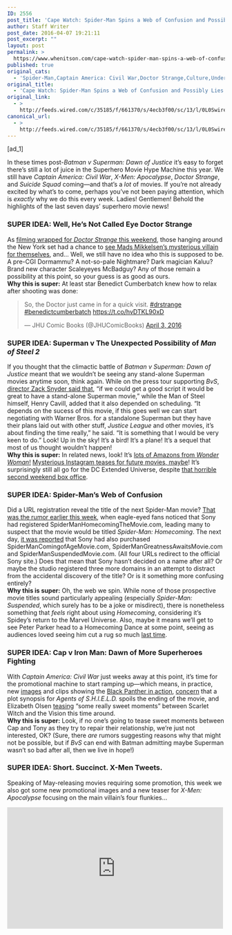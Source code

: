 ```yaml
---
ID: 2556
post_title: 'Cape Watch: Spider-Man Spins a Web of Confusion and Possibly Lies'
author: Staff Writer
post_date: 2016-04-07 19:21:11
post_excerpt: ""
layout: post
permalink: >
  https://www.whenitson.com/cape-watch-spider-man-spins-a-web-of-confusion-and-possibly-lies/
published: true
original_cats:
  - 'Spider-Man,Captain America: Civil War,Doctor Strange,Culture,Underwire,Superman,Wonder Woman,Cape Watch,x-men: apocalypse,Batman v Superman: Dawn of Justice'
original_title:
  - 'Cape Watch: Spider-Man Spins a Web of Confusion and Possibly Lies'
original_link:
  - >
    http://feeds.wired.com/c/35185/f/661370/s/4ecb3f00/sc/13/l/0L0Swired0N0C20A160C0A40Ccape0Ewatch0E810C/story01.htm
canonical_url:
  - >
    http://feeds.wired.com/c/35185/f/661370/s/4ecb3f00/sc/13/l/0L0Swired0N0C20A160C0A40Ccape0Ewatch0E810C/story01.htm
---
```

 [ad_1]
<br><div id=""><p>In these times post-<em>Batman v Superman: Dawn of Justice</em> it’s easy to forget there’s still a lot of juice in the Superhero Movie Hype Machine this year. We still have <em>Captain America: Civil War</em>, <em>X-Men: Apocalypse</em>, <em>Doctor Strange</em>, and <em>Suicide Squad</em> coming—and that’s a <em>lot</em> of movies. If you’re not already excited by what’s to come, perhaps you’ve not been paying attention, which is <em>exactly</em> why we do this every week. Ladies! Gentlemen! Behold the highlights of the last seven days’ superhero movie news!</p>
<h3>SUPER IDEA: Well, He’s Not Called Eye Doctor Strange</h3>
<p>As <a href="https://twitter.com/scottderrickson/status/716758314168762368">filming wrapped for <em>Doctor Strange</em> this weekend</a>, those hanging around the New York set had a chance to <a href="http://madsmikkelsen.net/gallery/thumbnails.php?album=1074">see Mads Mikkelsen’s mysterious villain for themselves</a>, and… Well, we still have no idea who this is supposed to be. A pre-CGI Dormammu? A not-so-pale Nightmare? Dark magician Kaluu? Brand new character Scaleyeyes McBadguy? Any of those remain a possibility at this point, so your guess is as good as ours.<br/><strong>Why this is super:</strong> At least star Benedict Cumberbatch knew how to relax after shooting was done:</p>
<blockquote class="twitter-tweet" data-lang="en" readability="5.6862745098039">
<p dir="ltr" lang="en">So, the Doctor just came in for a quick visit. <a href="https://twitter.com/hashtag/drstrange?src=hash">#drstrange</a> <a href="https://twitter.com/hashtag/benedictcumberbatch?src=hash">#benedictcumberbatch</a> <a href="https://t.co/hvDTKL90xD">https://t.co/hvDTKL90xD</a></p>
<p>— JHU Comic Books (@JHUComicBooks) <a href="https://twitter.com/JHUComicBooks/status/716712869623152640">April 3, 2016</a></p></blockquote>

<h3>SUPER IDEA: Superman v The Unexpected Possibility of <em>Man of Steel 2</em></h3>
<p>If you thought that the climactic battle of <em>Batman v Superman: Dawn of Justice</em> meant that we wouldn’t be seeing any stand-alone Superman movies anytime soon, think again. While on the press tour supporting <em>BvS</em>, <a href="http://heroichollywood.com/solo-superman-movies-still-moving-forward/">director Zack Snyder said that</a>, “if we could get a good script it would be great to have a stand-alone Superman movie,” while the Man of Steel himself, Henry Cavill, added that it also depended on scheduling. “It depends on the sucess of this movie, if this goes well we can start negotiating with Warner Bros. for a standalone Superman but they have their plans laid out with other stuff, <em>Justice League</em> and other movies, it’s about finding the time really,” he said. “It is something that I would be very keen to do.” Look! Up in the sky! It’s a bird! It’s a plane! It’s a sequel that most of us thought wouldn’t happen!<br/><strong>Why this is super:</strong> In related news, look! It’s <a href="http://heroichollywood.com/new-wonder-woman-set-photos-amazonian-army/">lots of Amazons from <em>Wonder Woman</em>!</a> <a href="https://www.instagram.com/p/BDmVU_IAh_Y/?taken-by=lexcorpindustries">Mysterious Instagram teases for future movies, maybe</a>! It’s surprisingly still all go for the DC Extended Universe, despite <a href="http://variety.com/2016/film/news/batman-v-superman-box-office-second-weekend-drop-1201744845/">that horrible second weekend box office</a>. </p>
<h3>SUPER IDEA: Spider-Man’s Web of Confusion</h3>
<p>Did a URL registration reveal the title of the next Spider-Man movie? <a href="http://www.independent.co.uk/arts-entertainment/films/news/spider-mans-standalone-film-title-homecoming-may-have-been-revealed-teases-avengers-cameos-a6967656.html">That was the rumor earlier this week</a>, when eagle-eyed fans noticed that Sony had registered SpiderManHomecomingTheMovie.com, leading many to suspect that the movie would be titled <em>Spider-Man: Homecoming</em>. The next day, <a href="http://www.aintitcool.com/node/74840">it was reported</a> that Sony had also purchased SpiderManComingofAgeMovie.com, SpiderManGreatnessAwaitsMovie.com and SpiderManSuspendedMovie.com. (All four URLs redirect to the official Sony site.) Does that mean that Sony hasn’t decided on a name after all? Or maybe the studio registered three more domains in an attempt to distract from the accidental discovery of the title? Or is it something more confusing entirely?<br/><strong>Why this is super:</strong> Oh, the web we spin. While none of those prospective movie titles sound particularly appealing (especially <em>Spider-Man: Suspended</em>, which surely has to be a joke or misdirect), there is nonetheless something that <em>feels</em> right about using <em>Homecoming</em>, considering it’s Spidey’s return to the Marvel Universe. Also, maybe it means we’ll get to see Peter Parker head to a Homecoming Dance at some point, seeing as audiences loved seeing him cut a rug so much <a href="http://www.rottentomatoes.com/m/spiderman_3/">last time</a>. </p>
<h3>SUPER IDEA: Cap v Iron Man: Dawn of More Superheroes Fighting</h3>
<p>With <em>Captain America: Civil War</em> just weeks away at this point, it’s time for the promotional machine to start ramping up—which means, in practice, new <a href="http://collider.com/captain-america-civil-war-black-panther-new-image/">images</a> and clips showing the <a href="https://www.youtube.com/watch?v=The9xzfVabc" target="_blank">Black Panther in action</a>, <a href="http://screencrush.com/agents-of-shield-civil-war-spoilers-emancipation/" target="_blank">concern</a> that a plot synopsis for <em>Agents of S.H.I.E.L.D.</em> spoils the ending of the movie, and Elizabeth Olsen <a href="http://www.etonline.com/news/185735_elizabeth_olsen_teases_scarlet_witch_and_vision_relationship_captain_america_civil_war_exclusive/">teasing</a> “some really sweet moments” between Scarlet Witch and the Vision this time around.<br/><strong>Why this is super:</strong> Look, if no one’s going to tease sweet moments between Cap and Tony as they try to repair their relationship, we’re just not interested, OK? (Sure, there <em>are</em> rumors suggesting reasons why that might not be possible, but if <em>BvS</em> can end with Batman admitting maybe Superman wasn’t so bad after all, then we live in hope!) </p>
<h3>SUPER IDEA: Short. Succinct. X-Men Tweets.</h3>
<p>Speaking of May-releasing movies requiring some promotion, this week we also got some new promotional images and a new teaser for <em>X-Men: Apocalypse</em> focusing on the main villain’s four flunkies…</p>
<p><iframe width="500" height="281" src="https://www.youtube.com/embed/1HAs4XLhSZw?feature=oembed" frameborder="0" allowfullscreen=""/> </p>
<blockquote class="twitter-tweet" data-lang="en" readability="4.036036036036"><p>
Savage. Dark. Fallen. <a href="https://twitter.com/hashtag/XMen?src=hash">#XMen</a> <a href="https://twitter.com/hashtag/Apocalypse?src=hash">#Apocalypse</a> <a href="https://t.co/MpzlBWjjjX">pic.twitter.com/MpzlBWjjjX</a></p>
<p>— X-Men Movies (@XMenMovies) <a href="https://twitter.com/XMenMovies/status/717039036343263232">April 4, 2016</a>
</p></blockquote>

<blockquote class="twitter-tweet" data-lang="en" readability="4.036036036036">
<p dir="ltr" lang="en">Fury. Lost. Survivor. <a href="https://twitter.com/hashtag/XMen?src=hash">#XMen</a> <a href="https://twitter.com/hashtag/Apocalypse?src=hash">#Apocalypse</a> <a href="https://t.co/vVtxRKj8Oe">pic.twitter.com/vVtxRKj8Oe</a></p>
<p>— X-Men Movies (@XMenMovies) <a href="https://twitter.com/XMenMovies/status/717064307431768065">April 4, 2016</a></p></blockquote>

<blockquote class="twitter-tweet" data-lang="en" readability="4.2068965517241"><p>
Lethal. Fierce. Merciless. <a href="https://twitter.com/hashtag/XMen?src=hash">#XMen</a> <a href="https://twitter.com/hashtag/Apocalypse?src=hash">#Apocalypse</a> <a href="https://t.co/buU9arIiKT">pic.twitter.com/buU9arIiKT</a></p>
<p>— X-Men Movies (@XMenMovies) <a href="https://twitter.com/XMenMovies/status/717094457540120576">April 4, 2016</a>
</p></blockquote>

<blockquote class="twitter-tweet" data-lang="en" readability="4.0714285714286">
<p dir="ltr" lang="fr">Rage. Pain. Vengeance. <a href="https://twitter.com/hashtag/XMen?src=hash">#XMen</a> <a href="https://twitter.com/hashtag/Apocalypse?src=hash">#Apocalypse</a> <a href="https://t.co/iehSHNNx7N">pic.twitter.com/iehSHNNx7N</a></p>
<p>— X-Men Movies (@XMenMovies) <a href="https://twitter.com/XMenMovies/status/717124757464834048">April 4, 2016</a></p></blockquote>

<p><strong>Why this is super:</strong> As nice as it is to get some focus on Storm, Psylocke, and Angel, let’s be real here: It’s a tragedy that whoever’s running the <em>Lego Batman Movie</em> Twitter account didn’t immediately release a parody poster with the caption “Darkness. Loneliness. No Parents.”</p>

			<a class="visually-hidden skip-to-text-link focusable bg-white" href="#start-of-content">Go Back to Top. Skip To: Start of Article.</a>

			
</div>
<br>[ad_2]
<br><a href="http://feeds.wired.com/c/35185/f/661370/s/4ecb3f00/sc/13/l/0L0Swired0N0C20A160C0A40Ccape0Ewatch0E810C/story01.htm">Source </a>